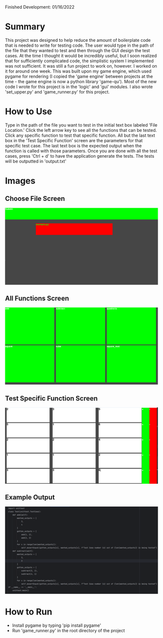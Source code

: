 Finished Development: 01/16/2022

# Summary
This project was designed to help reduce the amount of boilerplate code that is needed to write for testing code. The 
user would type in the path of the file that they wanted to test and then through the GUI design the test cases. At the 
time I thought it would be incredibly useful, but I soon realized that for sufficiently complicated code, the simplistic 
system I implemented was not sufficient. It was still a fun project to work on, however. I worked on it for around one 
week. This was built upon my game engine, which used pygame for rendering (I copied the 'game engine' between projects 
at the time - the game engine is now a python library 'game-qu'). Most of the new code I wrote for this project is 
in the 'logic' and 'gui' modules. I also wrote 'set_upper.py' and 'game_runner.py' for this project.

# How to Use
Type in the path of the file you want to test in the initial text box labeled 'File Location.' Click the left arrow key 
to see all the functions that can be tested. Click any specific function to test that specific function. All but the last 
text box in the 'Test Specific Function' screen are the parameters for that specific test case. The last text box is the 
expected output when the function is called with those parameters. Once you are done with all the test cases, press 
'Ctrl + d' to have the application generate the tests. The tests will be outputted in 'output.txt'

# Images
## Choose File Screen
![Choose File Screen](documentation/Choose%20File%20Screen.png)

## All Functions Screen
![All Functions Screen](documentation/All%20Functions%20Screen.png)


## Test Specific Function Screen
![Testing Specific Function Screen](documentation/Test%20Specific%20Function%20Screen.png)

## Example Output
![Example Output](documentation/Example%20Output.png)

# How to Run
- Install pygame by typing 'pip install pygame'
- Run 'game_runner.py' in the root directory of the project